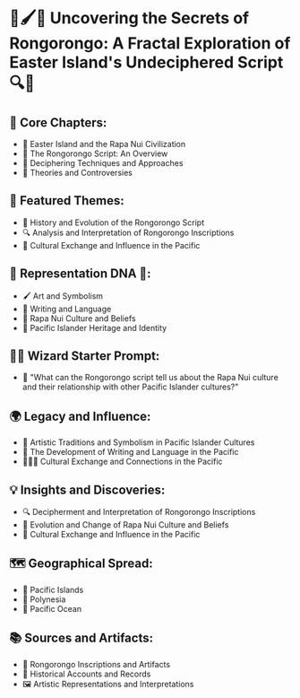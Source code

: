 # 🎨🖌️📜 Uncovering the Secrets of Rongorongo: A Fractal Exploration of Easter Island's Undeciphered Script 🔍🌴

## 🔑 Core Chapters:
- 🗿 Easter Island and the Rapa Nui Civilization
- 📜 The Rongorongo Script: An Overview
- 🧩 Deciphering Techniques and Approaches
- 🌋 Theories and Controversies

## 🌟 Featured Themes:
- 📖 History and Evolution of the Rongorongo Script
- 🔍 Analysis and Interpretation of Rongorongo Inscriptions
- 🤝 Cultural Exchange and Influence in the Pacific

## 🧬 Representation DNA 🧬:
- 🖌️ Art and Symbolism
- 📜 Writing and Language
- 🗿 Rapa Nui Culture and Beliefs
- 🌴 Pacific Islander Heritage and Identity

## 🧙‍♂️ Wizard Starter Prompt:
- 🤔 "What can the Rongorongo script tell us about the Rapa Nui culture and their relationship with other Pacific Islander cultures?"

## 🌍 Legacy and Influence:
- 🎨 Artistic Traditions and Symbolism in Pacific Islander Cultures
- 📜 The Development of Writing and Language in the Pacific
- 🧑‍🤝‍🧑 Cultural Exchange and Connections in the Pacific

## 💡 Insights and Discoveries:
- 🔍 Decipherment and Interpretation of Rongorongo Inscriptions
- 🧬 Evolution and Change of Rapa Nui Culture and Beliefs
- 🤝 Cultural Exchange and Influence in the Pacific

## 🗺️ Geographical Spread:
- 🌴 Pacific Islands
- 🗾 Polynesia
- 🌊 Pacific Ocean

## 📚 Sources and Artifacts:
- 🗿 Rongorongo Inscriptions and Artifacts
- 📖 Historical Accounts and Records
- 🖼️ Artistic Representations and Interpretations
